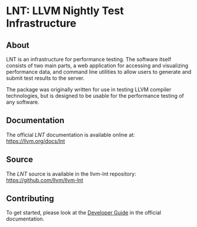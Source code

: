 LNT: LLVM Nightly Test Infrastructure
=====================================

About
-----

LNT is an infrastructure for performance testing. The software itself
consists of two main parts, a web application for accessing and visualizing
performance data, and command line utilities to allow users to generate and
submit test results to the server.

The package was originally written for use in testing LLVM compiler
technologies, but is designed to be usable for the performance testing of any
software.


Documentation
-------------

The official *LNT* documentation is available online at: https://llvm.org/docs/lnt


Source
------

The *LNT* source is available in the llvm-lnt repository: https://github.com/llvm/llvm-lnt


Contributing
------------

To get started, please look at the [Developer Guide](https://llvm.org/docs/lnt/developer_guide.html) in the official documentation.
